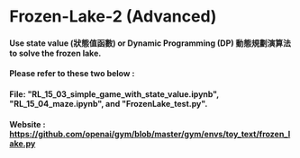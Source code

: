 # Frozen-Lake-2 (Advanced)
#### Use state value (狀態值函數) or Dynamic Programming (DP) 動態規劃演算法 to solve the frozen lake.
#### Please refer to these two below :
#### File: "RL_15_03_simple_game_with_state_value.ipynb", "RL_15_04_maze.ipynb", and "FrozenLake_test.py".
#### Website : https://github.com/openai/gym/blob/master/gym/envs/toy_text/frozen_lake.py
